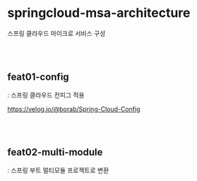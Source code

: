 # springcloud-msa-architecture
스프링 클라우드 마이크로 서비스 구성


<br>
<br>

## feat01-config
: 스프링 클라우드 컨피그 적용

https://velog.io/@borab/Spring-Cloud-Config

<br>
<br>

## feat02-multi-module
: 스프링 부트 멀티모듈 프로젝트로 변환
